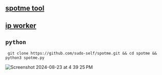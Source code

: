 ## <a href="https://spotme.jessejesse.com">spotme tool</a><br>
## <a href="https://spotme.jessejesse.workers.dev">ip worker</a>
## <code>python</code>
 ```
  git clone https://github.com/sudo-self/spotme.git && cd spotme && python3 spotme.py
```
![Screenshot 2024-08-23 at 4 39 25 PM](https://github.com/user-attachments/assets/e55732c2-1b4e-4718-9fd2-8cd3d2ab8656)

